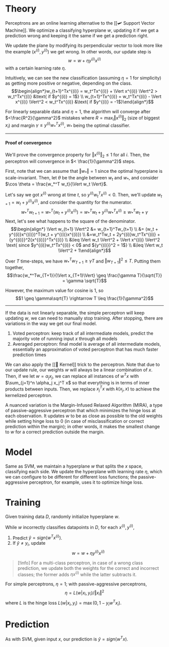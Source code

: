 # Theory
Perceptrons are an online learning alternative to the [[🛩️ Support Vector Machine]]. We optimize a classifying hyperplane $w$, updating it if we get a prediction wrong and keeping it the same if we get a prediction right.

We update the plane by modifying its perpendicular vector to look more like the example $(x^{(i)}, y^{(i)})$ we get wrong. In other words, our update step is $$w = w + \eta y^{(i)}x^{(i)}$$with a certain learning rate $\eta$.

Intuitively, we can see the new classification (assuming $\eta = 1$ for simplicity) as getting more positive or negative, depending on the class. $$\begin{align*}w_{t+1}^Tx^{(i)} = w_t^Tx^{(i)} + \Vert x^{(i)} \Vert^2 > w_t^Tx^{(i)} &\text{ if $y^{(i)} = 1$} \\ w_{t+1}^Tx^{(i)} = w_t^Tx^{(i)} - \Vert x^{(i)} \Vert^2 < w_t^Tx^{(i)} &\text{ if $y^{(i)} = -1$}\end{align*}$$

For linearly separable data and $\eta = 1$, the algorithm will converge after $<\frac{R^2}{\gamma^2}$ mistakes where $R = \max_i \Vert x^{(i)}\Vert_2$ (size of biggest $x_i$) and margin $\gamma \leq y^{(i)}w_*^Tx^{(i)}$, $w_*$ being the optimal classifier.

---
#### Proof of convergence
We'll prove the convergence property for $\Vert x^{(i)} \Vert_2 \leq 1$ for all $i$. Then, the perceptron will convergence in $< \frac{1}{\gamma^2}$ steps.

First, note that we can assume that $\Vert w_* \Vert = 1$ since the optimal hyperplane is scale-invariant. Then, let $\theta$ be the angle between $w_t$ and $w_*$, and consider $\cos \theta = \frac{w_*^T w_t}{\Vert w_t \Vert}$.

Let's say we got $x^{(i)}$ wrong at time $t$, so $y^{(i)}w_t^Tx^{(i)} < 0$. Then, we'll update $w_{t+1} = w_t + y^{(i)}x^{(i)}$, and consider the quantity for the numerator. $$w_*^Tw_{t+1} = w_*^T(w_t + y^{(i)}x^{(i)}) = w_*^Tw_t + y^{(i)}w_*^Tx^{(i)} \geq w_*^Tw_t + \gamma$$
Next, let's see what happens to the square of the denominator. $$\begin{align*} \Vert w_{t+1} \Vert^2 &= w_{t+1}^Tw_{t+1} \\ &= (w_t + y^{(i)}x^{(i)})^T(w_t + y^{(i)}x^{(i)}) \\ &=w_t^Tw_t + 2y^{(i)}w_t^Tx^{(i)} + {y^{(i)}}^2{x^{(i)}}^Tx^{(i)} \\ &\leq \Vert w_t \Vert^2 + \Vert x^{(i)} \Vert^2 \text{ since $y^{(i)}w_t^Tx^{(i)} < 0$ and ${y^{(i)}}^2 = 1$} \\ &\leq \Vert w_t \Vert^2 + 1\end{align*}$$

Over $T$ time-steps, we have $w_*^Tw_{T+1} \geq \gamma T$ and $\Vert w_{T+1} \Vert^2 \leq T$. Putting them together, $$\frac{w_*^Tw_{T+1}}{\Vert x_{T+1}\Vert} \geq \frac{\gamma T}{\sqrt{T}} = \gamma \sqrt{T}$$

However, the maximum value for cosine is $1$, so $$1 \geq \gamma\sqrt{T} \rightarrow T \leq \frac{1}{\gamma^2}$$

---

If the data is not linearly separable, the simple perceptron will keep updating $w$, we can need to manually stop training. After stopping, there are variations in the way we get our final model.
1. Voted perceptron: keep track of all intermediate models, predict the majority vote of running input $x$ through all models
2. Averaged perceptron: final model is average of all intermediate models, essentially an approximation of voted perceptron that has much faster prediction times

We can also apply the [[🍿 Kernel]] trick to the perceptron. Note that due to our update rule, our weights $w$ will always be a linear combination of $x$. Then, if we let $w = \alpha_jx_j$, we can replace all instances of $w^Tx$ with $\sum_{j=1}^n \alpha_j x_j^T x$ so that everything is in terms of inner products between inputs. Then, we replace $x_j^T x$ with $k(x_j, x)$ to achieve the kernelized perceptron.

A nuanced variation is the Margin-Infused Relaxed Algorithm (MIRA), a type of passive-aggressive perceptron that which minimizes the hinge loss at each observation. It updates $w$ to be as close as possible to the old weights while setting hinge loss to $0$ (in case of misclassification or correct prediction within the margin); in other words, it makes the smallest change to $w$ for a correct prediction outside the margin.

# Model
Same as SVM, we maintain a hyperplane $w$ that splits the $x$ space, classifying each side. We update the hyperplane with learning rate $\eta$, which we can configure to be different for different loss functions; the passive-aggressive perceptron, for example, uses it to optimize hinge loss.

# Training
Given training data $D$, randomly initialize hyperplane $w$.

While $w$ incorrectly classifies datapoints in $D$, for each $x^{(i)}, y^{(i)}$,
1. Predict $\hat{y} = sign(w^Tx^{(i)})$.
2. If $\hat{y} \neq y_i$, update $$w = w + \eta y^{(i)}x^{(i)}$$

> [!info]
> For a multi-class perceptron, in case of a wrong class prediction, we update both the weights for the correct and incorrect classes; the former adds $\eta x^{(i)}$ while the latter subtracts it.

For simple perceptrons, $\eta = 1$; with passive-aggressive perceptrons, $$\eta = L(w \vert x_i, y_i) / \Vert x_i\Vert^2$$where $L$ is the hinge loss $L(w \vert x_i, y_i) = \max(0, 1 - y_iw^Tx_i)$.

# Prediction
As with SVM, given input $x$, our prediction is $\hat{y} = sign(w^Tx)$.